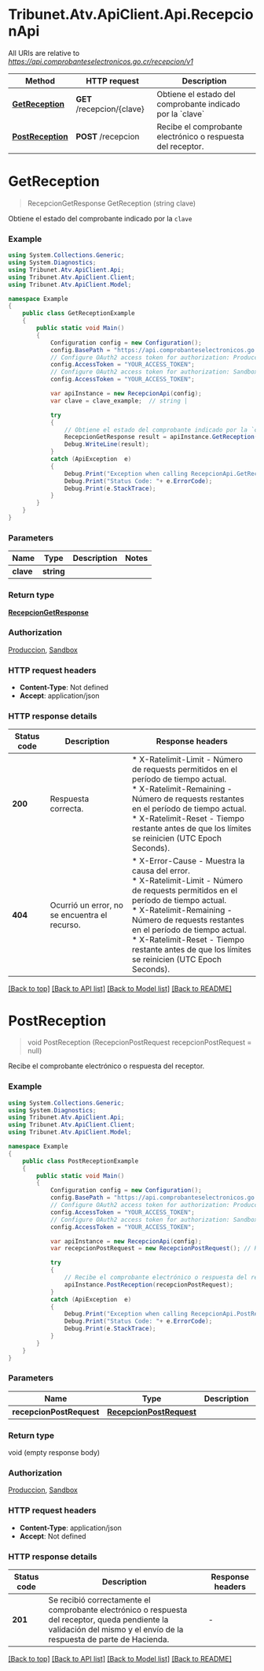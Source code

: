 # Tribunet.Atv.ApiClient.Api.RecepcionApi

All URIs are relative to *https://api.comprobanteselectronicos.go.cr/recepcion/v1*

Method | HTTP request | Description
------------- | ------------- | -------------
[**GetReception**](RecepcionApi.md#getreception) | **GET** /recepcion/{clave} | Obtiene el estado del comprobante indicado por la &#x60;clave&#x60;
[**PostReception**](RecepcionApi.md#postreception) | **POST** /recepcion | Recibe el comprobante electrónico o respuesta del receptor.


<a name="getreception"></a>
# **GetReception**
> RecepcionGetResponse GetReception (string clave)

Obtiene el estado del comprobante indicado por la `clave`

### Example
```csharp
using System.Collections.Generic;
using System.Diagnostics;
using Tribunet.Atv.ApiClient.Api;
using Tribunet.Atv.ApiClient.Client;
using Tribunet.Atv.ApiClient.Model;

namespace Example
{
    public class GetReceptionExample
    {
        public static void Main()
        {
            Configuration config = new Configuration();
            config.BasePath = "https://api.comprobanteselectronicos.go.cr/recepcion/v1";
            // Configure OAuth2 access token for authorization: Produccion
            config.AccessToken = "YOUR_ACCESS_TOKEN";
            // Configure OAuth2 access token for authorization: Sandbox
            config.AccessToken = "YOUR_ACCESS_TOKEN";

            var apiInstance = new RecepcionApi(config);
            var clave = clave_example;  // string | 

            try
            {
                // Obtiene el estado del comprobante indicado por la `clave`
                RecepcionGetResponse result = apiInstance.GetReception(clave);
                Debug.WriteLine(result);
            }
            catch (ApiException  e)
            {
                Debug.Print("Exception when calling RecepcionApi.GetReception: " + e.Message );
                Debug.Print("Status Code: "+ e.ErrorCode);
                Debug.Print(e.StackTrace);
            }
        }
    }
}
```

### Parameters

Name | Type | Description  | Notes
------------- | ------------- | ------------- | -------------
 **clave** | **string**|  | 

### Return type

[**RecepcionGetResponse**](RecepcionGetResponse.md)

### Authorization

[Produccion](../README.md#Produccion), [Sandbox](../README.md#Sandbox)

### HTTP request headers

 - **Content-Type**: Not defined
 - **Accept**: application/json


### HTTP response details
| Status code | Description | Response headers |
|-------------|-------------|------------------|
| **200** | Respuesta correcta. |  * X-Ratelimit-Limit - Número de requests permitidos en el período de tiempo actual. <br>  * X-Ratelimit-Remaining - Número de requests restantes en el período de tiempo actual. <br>  * X-Ratelimit-Reset - Tiempo restante antes de que los límites se reinicien (UTC Epoch Seconds). <br>  |
| **404** | Ocurrió un error, no se encuentra el recurso. |  * X-Error-Cause - Muestra la causa del error. <br>  * X-Ratelimit-Limit - Número de requests permitidos en el período de tiempo actual. <br>  * X-Ratelimit-Remaining - Número de requests restantes en el período de tiempo actual. <br>  * X-Ratelimit-Reset - Tiempo restante antes de que los límites se reinicien (UTC Epoch Seconds). <br>  |

[[Back to top]](#) [[Back to API list]](../README.md#documentation-for-api-endpoints) [[Back to Model list]](../README.md#documentation-for-models) [[Back to README]](../README.md)

<a name="postreception"></a>
# **PostReception**
> void PostReception (RecepcionPostRequest recepcionPostRequest = null)

Recibe el comprobante electrónico o respuesta del receptor.

### Example
```csharp
using System.Collections.Generic;
using System.Diagnostics;
using Tribunet.Atv.ApiClient.Api;
using Tribunet.Atv.ApiClient.Client;
using Tribunet.Atv.ApiClient.Model;

namespace Example
{
    public class PostReceptionExample
    {
        public static void Main()
        {
            Configuration config = new Configuration();
            config.BasePath = "https://api.comprobanteselectronicos.go.cr/recepcion/v1";
            // Configure OAuth2 access token for authorization: Produccion
            config.AccessToken = "YOUR_ACCESS_TOKEN";
            // Configure OAuth2 access token for authorization: Sandbox
            config.AccessToken = "YOUR_ACCESS_TOKEN";

            var apiInstance = new RecepcionApi(config);
            var recepcionPostRequest = new RecepcionPostRequest(); // RecepcionPostRequest |  (optional) 

            try
            {
                // Recibe el comprobante electrónico o respuesta del receptor.
                apiInstance.PostReception(recepcionPostRequest);
            }
            catch (ApiException  e)
            {
                Debug.Print("Exception when calling RecepcionApi.PostReception: " + e.Message );
                Debug.Print("Status Code: "+ e.ErrorCode);
                Debug.Print(e.StackTrace);
            }
        }
    }
}
```

### Parameters

Name | Type | Description  | Notes
------------- | ------------- | ------------- | -------------
 **recepcionPostRequest** | [**RecepcionPostRequest**](RecepcionPostRequest.md)|  | [optional] 

### Return type

void (empty response body)

### Authorization

[Produccion](../README.md#Produccion), [Sandbox](../README.md#Sandbox)

### HTTP request headers

 - **Content-Type**: application/json
 - **Accept**: Not defined


### HTTP response details
| Status code | Description | Response headers |
|-------------|-------------|------------------|
| **201** | Se recibió correctamente el comprobante electrónico o respuesta del receptor, queda pendiente la validación del mismo y el envío de la respuesta de parte de Hacienda. |  -  |

[[Back to top]](#) [[Back to API list]](../README.md#documentation-for-api-endpoints) [[Back to Model list]](../README.md#documentation-for-models) [[Back to README]](../README.md)

